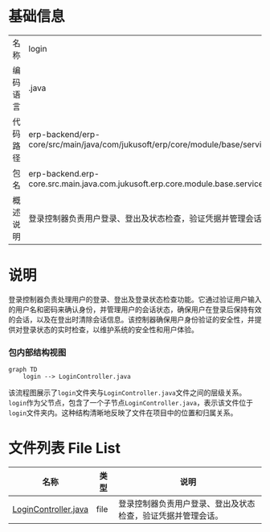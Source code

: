 # 基础信息

|      |      |
|------|------|
| 名称 | login |
| 编码语言 | .java |
| 代码路径 | erp-backend/erp-core/src/main/java/com/jukusoft/erp/core/module/base/service/login |
| 包名 | erp-backend.erp-core.src.main.java.com.jukusoft.erp.core.module.base.service.login |
| 概述说明 | 登录控制器负责用户登录、登出及状态检查，验证凭据并管理会话。 |

# 说明

登录控制器负责处理用户的登录、登出及登录状态检查功能。它通过验证用户输入的用户名和密码来确认身份，并管理用户的会话状态，确保用户在登录后保持有效的会话，以及在登出时清除会话信息。该控制器确保用户身份验证的安全性，并提供对登录状态的实时检查，以维护系统的安全性和用户体验。


### 包内部结构视图

```mermaid
graph TD
    login --> LoginController.java
```

该流程图展示了`login`文件夹与`LoginController.java`文件之间的层级关系。`login`作为父节点，包含了一个子节点`LoginController.java`，表示该文件位于`login`文件夹内。这种结构清晰地反映了文件在项目中的位置和归属关系。

# 文件列表 File List

| 名称   | 类型  | 说明 |
|-------|------|-------------|
| [LoginController.java](LoginController.md) | file | 登录控制器负责用户登录、登出及状态检查，验证凭据并管理会话。 |


